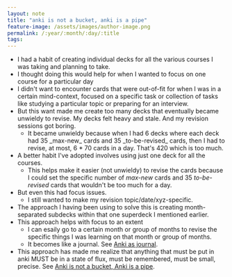 ```yaml
---
layout: note
title: "anki is not a bucket, anki is a pipe"
feature-image: /assets/images/author-image.png
permalink: /:year/:month/:day/:title
tags:
---
```


- I had a habit of creating individual decks for all the various courses I was taking and planning to take.
- I thought doing this would help for when I wanted to focus on one course for a particular day
- I didn't want to encounter cards that were out-of-fit for when I was in a certain mind-context, focused on a specific task or collection of tasks like studying a particular topic or preparing for an interview.
- But this want made me create too many decks that eventually became unwieldy to revise. My decks felt heavy and stale. And my revision sessions got boring.
	- <div style="margin-top:0; margin-bottom:0;">It became unwieldy because when I had 6 decks where each deck had 35 _max-new_ cards and 35 _to-be-revised_ cards, then I had to revise, at most, 6 * 70 cards in a day. That's 420 which is too much.</div>
- A better habit I've adopted involves using just one deck for all the courses.
	- This helps make it easier (not unwieldy) to revise the cards because I could set the specific number of _max-new_ cards and 35 _to-be-revised_ cards that wouldn't be too much for a day.
- But even this had focus issues.
	- I still wanted to make my revision topic/date/xyz-specific.
- The approach I having been using to solve this is creating month-separated subdecks within that one superdeck I mentioned earlier.
- This approach helps with focus to an extent
	- I can esaily go to a certain month or group of months to revise the specific things I was learning on that month or group of months.
	- It becomes like a journal. See [Anki as journal]().
- This approach has made me realize that anything that must be put in anki MUST be in a state of flux, must be remembered, must be small, precise. See [Anki is not a bucket, Anki is a pipe]().
